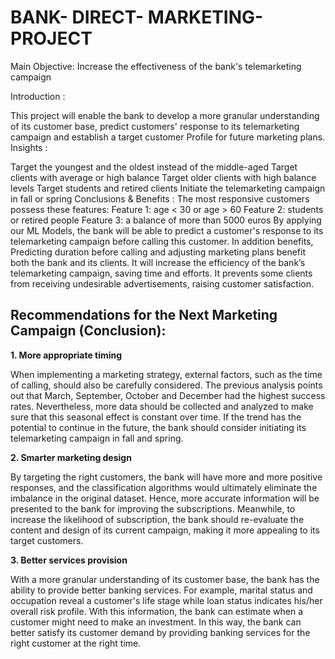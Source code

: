 # BANK- DIRECT- MARKETING-PROJECT
Main Objective: Increase the effectiveness of the bank's telemarketing campaign

Introduction :  

This project will enable the bank to develop a more granular understanding of its customer base, predict customers' response to its telemarketing campaign and establish a target customer Profile for future marketing plans.
Insights :

Target the youngest and the oldest instead of the middle-aged
Target clients with average or high balance
Target older clients with high balance levels
Target students and retired clients
Initiate the telemarketing campaign in fall or spring
Conclusions & Benefits :
The most responsive customers possess these features:
Feature 1: age < 30 or age > 60
Feature 2: students or retired people
Feature 3: a balance of more than 5000 euros
By applying our ML Models, the bank will be able to predict a customer's response to its telemarketing campaign before calling this customer. 
In addition benefits, 
Predicting duration before calling and adjusting marketing plans benefit both the bank and its clients. 
It will increase the efficiency of the bank’s telemarketing campaign, saving time and efforts. 
It prevents some clients from receiving undesirable advertisements, raising customer satisfaction. 
 
 

## Recommendations for the Next Marketing Campaign (Conclusion):

**1. More appropriate timing**

When implementing a marketing strategy, external factors, such as the time of calling, should also be carefully considered. The previous analysis points out that March, September, October and December had the highest success rates. Nevertheless, more data should be collected and analyzed to make sure that this seasonal effect is constant over time. If the trend has the potential to continue in the future, the bank should consider initiating its telemarketing campaign in fall and spring. 

**2. Smarter marketing design**

By targeting the right customers, the bank will have more and more positive responses, and the classification algorithms would ultimately eliminate the imbalance in the original dataset. Hence, more accurate information will be presented to the bank for improving the subscriptions. Meanwhile, to increase the likelihood of subscription, the bank should re-evaluate the content and design of its current campaign, making it more appealing to its target customers. 

**3. Better services provision**

With a more granular understanding of its customer base, the bank has the ability to provide better banking services.
For example, marital status and occupation reveal a customer's life stage while loan status indicates his/her overall risk profile. With this information, the bank can estimate when a customer might need to make an investment. In this way, the bank can better satisfy its customer demand by providing banking services for the right customer at the right time.
